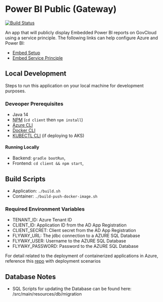 # Power BI Public (Gateway)

[![Build Status](https://dev.azure.com/InternationalTradeAdministration/Data%20Services/_apis/build/status/Power%20BI%20Gateway%20-%20Dev2?branchName=master)](https://dev.azure.com/InternationalTradeAdministration/Data%20Services/_build/latest?definitionId=99&branchName=master)

An app that will publicly display Embedded Power BI reports on GovCloud using a service principle.
The following links can help configure Azure and Power BI:

- [Embed Setup](https://app.powerbigov.us/embedsetup/appownsdata)
- [Embed Service Principle](https://docs.microsoft.com/en-us/power-bi/developer/embed-service-principal)

## Local Development

Steps to run this application on your local machine for development purposes.

### Deveoper Prerequisites

- Java 14
- [NPM](https://www.npmjs.com/get-npm) (`cd client` then `npm install`)
- [Azure CLI](https://docs.microsoft.com/en-us/cli/azure/install-azure-cli)
- [Docker CLI](https://docs.docker.com/engine/reference/commandline/cli)
- [KUBECTL CLI](https://kubernetes.io/docs/tasks/tools/install-kubectl) (if deploying to AKS)

#### Running Locally

- Backend: `gradle bootRun`, [](http://localhost:8080)
- Frontend: `cd client && npm start`, [](http://localhost:8081)

## Build Scripts

- Application: `./build.sh`
- Container: `./build-push-docker-image.sh`

### Required Environment Variables

- TENANT_ID: Azure Tenant ID
- CLIENT_ID: Application ID from the AD App Registration
- CLIENT_SECRET: Client secret from the AD App Registration
- FLYWAY_URL: The jdbc connection to a AZURE SQL Database
- FLYWAY_USER: Username to the AZURE SQL Database
- FLYWAY_PASSWORD: Password to the AZURE SQL Database

For detail related to the deployment of containerized applications in Azure, reference this [repo](https://github.com/InternationalTradeAdministration/azure-samples) with deployment scenarios

## Database Notes

- SQL Scripts for updating the Database can be found here:  /src/main/resources/db/migration
